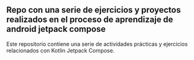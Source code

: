 
## Repo con una serie de ejercicios y proyectos realizados en el proceso de aprendizaje de android jetpack compose
Este repositorio contiene una serie de actividades prácticas y ejercicios relacionados con Kotlin Jetpack Compose. 
